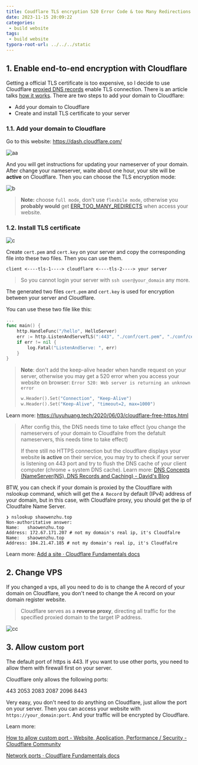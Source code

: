 ```yaml
---
title: Coudflare TLS encryption 520 Error Code & too Many Redirections
date: 2023-11-15 20:09:22
categories:
 - build website
tags:
 - build website
typora-root-url: ../../../static
---
```


## 1. Enable end-to-end encryption with Cloudflare

Getting a official TLS certificate is too expensive, so I decide to use Cloudflare [proxied DNS records](https://developers.cloudflare.com/dns/manage-dns-records/reference/proxied-dns-records/) enable TLS connection. There is an article talks [how it works](https://developers.cloudflare.com/fundamentals/concepts/how-cloudflare-works/). There are two steps to add your domain to Cloudflare:

- Add your domain to Cloudflare
- Create and install TLS certificate to your server

### 1.1. Add your domain to Cloudflare

Go to this website: https://dash.cloudflare.com/

![aa](/008-enable-cloudflare-reverse-proxy/aa.png)

And you will get instructions for updating your nameserver of your domain. After change your nameserver, waite about one hour, your site will be **active** on Cloudflare. Then you can choose the TLS encryption mode:

![b](/008-enable-cloudflare-reverse-proxy/b.png)

> **Note:** choose `full mode`, don't use `flexbile mode`, otherwise you **probably would** get [ERR_TOO_MANY_REDIRECTS](https://developers.cloudflare.com/ssl/troubleshooting/too-many-redirects/) when access your website. 

### 1.2. Install TLS certificate

![c](/008-enable-cloudflare-reverse-proxy/c.png)

Create `cert.pem` and `cert.key` on your server and copy the corresponding file into these two files. Then you can use them. 

```
client <----tls-1----> cloudflare <----tls-2----> your server
```

> So you cannot login your server with `ssh user@your_domain` any more.

The generated two files `cert.pem` and `cert.key` is used for encryption between your server and Cloudflare. 

You can use these two file like this:

```go
... 
func main() {
    http.HandleFunc("/hello", HelloServer)
    err := http.ListenAndServeTLS(":443", "./conf/cert.pem", "./conf/cert.key", nil)
    if err != nil {
        log.Fatal("ListenAndServe: ", err)
    }
}
```

> **Note**: don't add the keep-alive header when handle request on your server, otherwise you may get a 520 error when you access your website on browser: `Error 520: Web server is returning an unknown error` 
>
> ```go
> w.Header().Set("Connection", "Keep-Alive")
> w.Header().Set("Keep-Alive", "timeout=2, max=1000")
> ```

Learn more: https://luyuhuang.tech/2020/06/03/cloudflare-free-https.html

> After config this, the DNS needs time to take effect (you change the nameservers of your domain to Cloudfalre from the defatult nameservers, this needs time to take effect) 
>
> If there still no HTTPS connection but the cloudflare displays your website **is active** on their service, you may try to check if your server is listening on 443 port and try to flush the DNS cache of your client computer (chrome + system DNS cache). Learn more: [DNS Concepts (NameServer(NS), DNS Records and Caching) - David's Blog](https://davidzhu.xyz/post/networking/002-dns-basics/)

BTW, you can check if your domain is proxied by the Cloudflare with nslookup command, which will get the `A Record` by default (IPv4) address of your domain, but in this case, with Cloudfalre proxy, you should get the ip of Cloudfalre Name Server. 

```shell
❯ nslookup shaowenzhu.top
Non-authoritative answer:
Name:	shaowenzhu.top
Address: 172.67.171.207 # not my domain's real ip, it's Cloudfalre
Name:	shaowenzhu.top
Address: 104.21.47.185 # not my domain's real ip, it's Cloudfalre

```

Learn more: [Add a site · Cloudflare Fundamentals docs](https://developers.cloudflare.com/fundamentals/setup/account-setup/add-site/)

## 2. Change VPS

If you changed a vps, all you need to do is to change the A record of your domain on Cloudflare, you don't need to change the A record on your domain register website.

> Cloudflare serves as a **reverse proxy**, directing all traffic for the specified proxied domain to the target IP address.

![cc](/008-enable-cloudflare-reverse-proxy/cc.png)

## 3. Allow custom port

The default port of https is 443. If you want to use other ports, you need to allow them with firewall first on your server.

Cloudflare only allows the following ports:

443
2053
2083
2087
2096
8443

Very easy, you don't need to do anything on Cloudflare, just allow the port on your server. Then you can access your website with `https://your_domain:port`. And your traffic will be encrypted by Cloudflare. 

Learn more:

[How to allow custom port - Website, Application, Performance / Security - Cloudflare Community](https://community.cloudflare.com/t/how-to-allow-custom-port/175855)

[Network ports · Cloudflare Fundamentals docs](https://developers.cloudflare.com/fundamentals/reference/network-ports/)